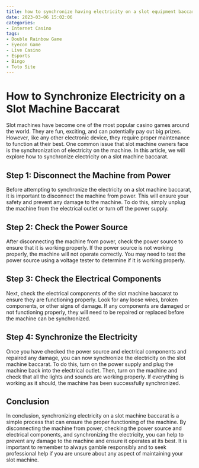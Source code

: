 ```yaml
---
title: how to synchronize having electricity on a slot equipment baccarat
date: 2023-03-06 15:02:06
categories:
- Internet Casino
tags:
- Double Rainbow Game
- Eyecon Game
- Live Casino
- Esports
- Bingo
- Toto Site
---
```

# How to Synchronize Electricity on a Slot Machine Baccarat

Slot machines have become one of the most popular casino games around the world. They are fun, exciting, and can potentially pay out big prizes. However, like any other electronic device, they require proper maintenance to function at their best. One common issue that slot machine owners face is the synchronization of electricity on the machine. In this article, we will explore how to synchronize electricity on a slot machine baccarat.

## Step 1: Disconnect the Machine from Power

Before attempting to synchronize the electricity on a slot machine baccarat, it is important to disconnect the machine from power. This will ensure your safety and prevent any damage to the machine. To do this, simply unplug the machine from the electrical outlet or turn off the power supply.

## Step 2: Check the Power Source

After disconnecting the machine from power, check the power source to ensure that it is working properly. If the power source is not working properly, the machine will not operate correctly. You may need to test the power source using a voltage tester to determine if it is working properly.

## Step 3: Check the Electrical Components

Next, check the electrical components of the slot machine baccarat to ensure they are functioning properly. Look for any loose wires, broken components, or other signs of damage. If any components are damaged or not functioning properly, they will need to be repaired or replaced before the machine can be synchronized.

## Step 4: Synchronize the Electricity

Once you have checked the power source and electrical components and repaired any damage, you can now synchronize the electricity on the slot machine baccarat. To do this, turn on the power supply and plug the machine back into the electrical outlet. Then, turn on the machine and check that all the lights and sounds are working properly. If everything is working as it should, the machine has been successfully synchronized.

## Conclusion

In conclusion, synchronizing electricity on a slot machine baccarat is a simple process that can ensure the proper functioning of the machine. By disconnecting the machine from power, checking the power source and electrical components, and synchronizing the electricity, you can help to prevent any damage to the machine and ensure it operates at its best. It is important to remember to always gamble responsibly and to seek professional help if you are unsure about any aspect of maintaining your slot machine.